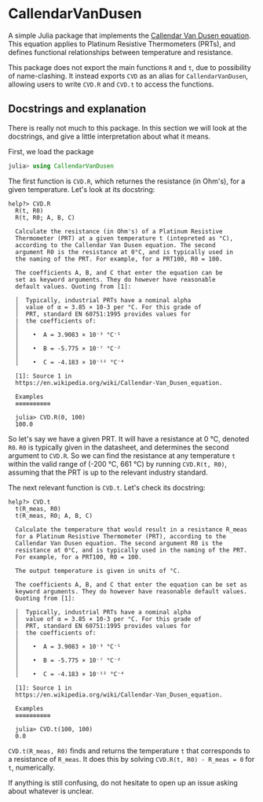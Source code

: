 # CallendarVanDusen
A simple Julia package that implements the [Callendar Van Dusen equation](https://en.wikipedia.org/wiki/Callendar%E2%80%93Van_Dusen_equation). This equation applies to Platinum Resistive Thermometers (PRTs), and defines functional relationships between temperature and resistance. 

This package does not export the main functions `R` and `t`, due to possibility of name-clashing. It instead exports `CVD` as an alias for `CallendarVanDusen`, allowing users to write `CVD.R` and `CVD.t` to access the functions.

## Docstrings and explanation
There is really not much to this package. In this section we will look at the docstrings, and give a little interpretation about what it means.

First, we load the package
```julia
julia> using CallendarVanDusen
```

The first function is `CVD.R`, which returnes the resistance (in Ohm's), for a given temperature. Let's look at its docstring:
```
help?> CVD.R
  R(t, R0)
  R(t, R0; A, B, C)

  Calculate the resistance (in Ohm's) of a Platinum Resistive
  Thermometer (PRT) at a given temperature t (intepreted as °C),
  according to the Callendar Van Dusen equation. The second
  argument R0 is the resistance at 0°C, and is typically used in
  the naming of the PRT. For example, for a PRT100, R0 = 100.

  The coefficients A, B, and C that enter the equation can be
  set as keyword arguments. They do however have reasonable
  default values. Quoting from [1]:

  │  Typically, industrial PRTs have a nominal alpha
  │  value of α = 3.85 × 10-3 per °C. For this grade of
  │  PRT, standard EN 60751:1995 provides values for 
  |  the coefficients of:
  │
  │    •  A = 3.9083 × 10⁻³ °C⁻¹
  │
  │    •  B = -5.775 × 10⁻⁷ °C⁻²
  │
  │    •  C = -4.183 × 10⁻¹² °C⁻⁴

  [1]: Source 1 in
  https://en.wikipedia.org/wiki/Callendar-Van_Dusen_equation.

  Examples
  ≡≡≡≡≡≡≡≡≡≡

  julia> CVD.R(0, 100)
  100.0
```

So let's say we have a given PRT. It will have a resistance at 0 °C, denoted `R0`. `R0` is typically given in the datasheet, and determines the second argument to `CVD.R`. So we can find the resistance at any temperature `t` within the valid range of (-200 °C, 661 °C) by running `CVD.R(t, R0)`, assuming that the PRT is up to the relevant industry standard.

The next relevant function is `CVD.t`. Let's check its docstring:
```
help?> CVD.t
  t(R_meas, R0)
  t(R_meas, R0; A, B, C)

  Calculate the temperature that would result in a resistance R_meas
  for a Platinum Resistive Thermometer (PRT), according to the
  Callendar Van Dusen equation. The second argument R0 is the
  resistance at 0°C, and is typically used in the naming of the PRT.
  For example, for a PRT100, R0 = 100.

  The output temperature is given in units of °C.

  The coefficients A, B, and C that enter the equation can be set as
  keyword arguments. They do however have reasonable default values.
  Quoting from [1]:

  │  Typically, industrial PRTs have a nominal alpha
  │  value of α = 3.85 × 10-3 per °C. For this grade of
  │  PRT, standard EN 60751:1995 provides values for 
  |  the coefficients of:
  │
  │    •  A = 3.9083 × 10⁻³ °C⁻¹
  │
  │    •  B = -5.775 × 10⁻⁷ °C⁻²
  │
  │    •  C = -4.183 × 10⁻¹² °C⁻⁴

  [1]: Source 1 in
  https://en.wikipedia.org/wiki/Callendar-Van_Dusen_equation.

  Examples
  ≡≡≡≡≡≡≡≡≡≡

  julia> CVD.t(100, 100)
  0.0
```

`CVD.t(R_meas, R0)` finds and returns the temperature `t` that corresponds to a resistance of `R_meas`. It does this by solving `CVD.R(t, R0) - R_meas = 0` for `t`, numerically.

If anything is still confusing, do not hesitate to open up an issue asking about whatever is unclear.